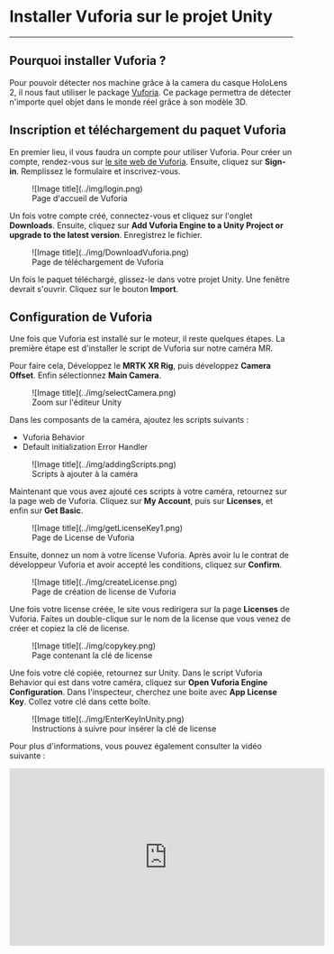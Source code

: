 # Installer Vuforia sur le projet Unity
***
## Pourquoi installer Vuforia ?

Pour pouvoir détecter nos machine grâce à la camera du casque HoloLens 2, il nous faut utiliser le package [Vuforia](https://developer.vuforia.com/). Ce package permettra de détecter n'importe quel objet dans le monde réel grâce à son modèle 3D.

## Inscription et téléchargement du paquet Vuforia

En premier lieu, il vous faudra un compte pour utiliser Vuforia. Pour créer un compte, rendez-vous sur [le site web de Vuforia](https://developer.vuforia.com/). Ensuite, cliquez sur **Sign-in**. Remplissez le formulaire et inscrivez-vous.

<figure markdown="span">
    ![Image title](../img/login.png)
    <figcaption>Page d'accueil de Vuforia</figcaption>
</figure>

Un fois votre compte créé, connectez-vous et cliquez sur l'onglet **Downloads**. Ensuite, cliquez sur 
**Add Vuforia Engine to a Unity Project or upgrade to the latest version**. Enregistrez le fichier.

<figure markdown="span">
    ![Image title](../img/DownloadVuforia.png)
    <figcaption>Page de téléchargement de Vuforia</figcaption>
</figure>

Un fois le paquet téléchargé, glissez-le dans votre projet Unity. Une fenêtre devrait s'ouvrir. Cliquez sur le bouton **Import**.

## Configuration de Vuforia

Une fois que Vuforia est installé sur le moteur, il reste quelques étapes. La première étape est d'installer le script de Vuforia sur notre caméra MR.

Pour faire cela, Développez le **MRTK XR Rig**, puis développez **Camera Offset**. Enfin sélectionnez **Main Camera**.

<figure markdown="span">
    ![Image title](../img/selectCamera.png)
    <figcaption>Zoom sur l'éditeur Unity</figcaption>
</figure>

Dans les composants de la caméra, ajoutez les scripts suivants :

* Vuforia Behavior
* Default initialization Error Handler

<figure markdown="span">
    ![Image title](../img/addingScripts.png)
    <figcaption>Scripts à ajouter à la caméra</figcaption>
</figure>

Maintenant que vous avez ajouté ces scripts à votre caméra, retournez sur la page web de Vuforia.
Cliquez sur **My Account**, puis sur **Licenses**, et enfin sur **Get Basic**.

<figure markdown="span">
    ![Image title](../img/getLicenseKey1.png)
    <figcaption>Page de License de Vuforia</figcaption>
</figure>

Ensuite, donnez un nom à votre license Vuforia. Après avoir lu le contrat de développeur Vuforia et avoir accepté les conditions, cliquez sur **Confirm**.

<figure markdown="span">
    ![Image title](../img/createLicense.png)
    <figcaption>Page de création de license de Vuforia</figcaption>
</figure>

Une fois votre license créée, le site vous redirigera sur la page **Licenses** de Vuforia. Faites un double-clique sur le nom de la license que vous venez de créer et copiez la clé de license.

<figure markdown="span">
    ![Image title](../img/copykey.png)
    <figcaption>Page contenant la clé de license</figcaption>
</figure>

Une fois votre clé copiée, retournez sur Unity. Dans le script Vuforia Behavior qui est dans votre caméra, cliquez sur **Open Vuforia Engine Configuration**. Dans l'inspecteur, cherchez une boite avec **App License Key**. Collez votre clé dans cette boîte.

<figure markdown="span">
    ![Image title](../img/EnterKeyInUnity.png)
    <figcaption>Instructions à suivre pour insérer la clé de license</figcaption>
</figure>

Pour plus d'informations, vous pouvez également consulter la vidéo suivante :

<iframe width="560" height="315" src="https://www.youtube.com/embed/o0ybVu9SB7g?si=8QoKSIvS6W-GcaDT" title="YouTube video player" frameborder="0" allow="accelerometer; autoplay; clipboard-write; encrypted-media; gyroscope; picture-in-picture; web-share" allowfullscreen></iframe>